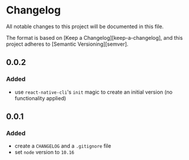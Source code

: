 # Changelog
All notable changes to this project will be documented in this file.

The format is based on [Keep a Changelog][keep-a-changelog], and this
project adheres to [Semantic Versioning][semver].

## 0.0.2

### Added

- use `react-native-cli`'s `init` magic to create an initial version (no functionality applied)

## 0.0.1

### Added

- create a `CHANGELOG` and a `.gitignore` file
- set `node` version to `10.16`